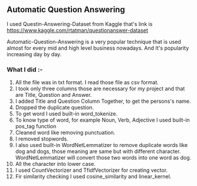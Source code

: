 ## Automatic Question Answering

I used Questin-Answering-Dataset from Kaggle that's link is https://www.kaggle.com/rtatman/questionanswer-dataset 

Automatic-Question-Answering is a very popular technique that is used almost for every mid and high level business nowadays. And It's popularity increasing day by day. 

### What I did :-
1. All the file was in txt format. I read those file as csv format.
2. I took only three columns those are necessary for my project and that are Title, Question and Answer. 
3. I added Title and Question Column Together, to get the persons's name.
4. Dropped the duplicate question.
5. To get word I used built-in word_tokenize.
6. To know type of word, for example Noun, Verb, Adjective I used built-in pos_tag function 
7. Cleaned word like removing punctuation.
8. I removed stopwords.
9. I also used built-in WordNetLemmatizer to remove duplicate words like dog and dogs, those meaning are same but with different character. WordNetLemmatizer will 
convert those two words into one word as dog.
10. All the character into lower case.
11. I used CountVectorizer and TfidfVectorizer for creating vector.
12. Fir similarity checking I used cosine_similarity and linear_kernel.
